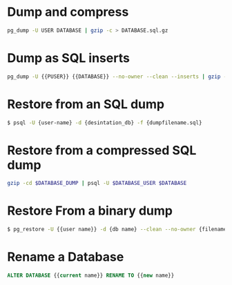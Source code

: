 # Dump and compress

```sh
pg_dump -U USER DATABASE | gzip -c > DATABASE.sql.gz
```

# Dump as SQL inserts

```sh
pg_dump -U {{PUSER}} {{DATABASE}} --no-owner --clean --inserts | gzip -c > {{DATABASE}}-`date +%Y%m%d%H%M%S`.sql.gz
```

# Restore from an SQL dump

```sh
$ psql -U {user-name} -d {desintation_db} -f {dumpfilename.sql}
```

# Restore from a compressed SQL dump

```sh
gzip -cd $DATABASE_DUMP | psql -U $DATABASE_USER $DATABASE
```

# Restore From a binary dump

```sh
$ pg_restore -U {{user name}} -d {db name} --clean --no-owner {filename}
```

# Rename a Database

```sql
ALTER DATABASE {{current name}} RENAME TO {{new name}}
```
